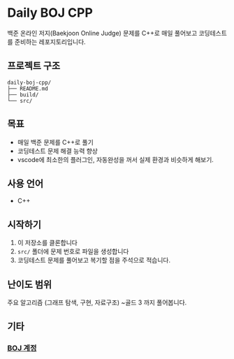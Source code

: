 # Daily BOJ CPP

백준 온라인 저지(Baekjoon Online Judge) 문제를 C++로 매일 풀어보고
코딩테스트를 준비하는 레포지토리입니다.

## 프로젝트 구조

```
daily-boj-cpp/
├── README.md
├── build/
└── src/
```

## 목표

- 매일 백준 문제를 C++로 풀기
- 코딩테스트 문제 해결 능력 향상
- vscode에 최소한의 플러그인, 자동완성을 꺼서 실제 환경과 비슷하게 해보기.

## 사용 언어

- C++

## 시작하기

1. 이 저장소를 클론합니다
2. `src/` 폴더에 문제 번호로 파일을 생성합니다
3. 코딩테스트 문제를 풀어보고 복기할 점을 주석으로 적습니다.

## 난이도 범위

주요 알고리즘 (그래프 탐색, 구현, 자료구조) ~골드 3 까지 풀어봅니다.

## 기타

### [BOJ 계정](https://www.acmicpc.net/user/gwt_t)
